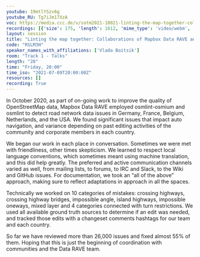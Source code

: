 ```yaml
---
youtube: 19mtlYSzv6g
youtube_RU: Tg7iJm17XzA
voc: https://media.ccc.de/v/sotm2021-10021-linting-the-map-together-collaborations-of-mapbox-data-rave-and-openstreetmap-communities
recordings: [{'size': 175, 'length': 1612, 'mime_type': 'video/webm', 'language': 'eng-rus', 'filename': 'sotm2021-10021-eng-rus-Linting_the_map_together_Collaborations_of_Mapbox_Data_RAVE_and_OpenStreetMap_Communities_webm-hd.webm', 'state': 'new', 'folder': 'webm-hd', 'high_quality': True, 'width': 1920, 'height': 1080, 'updated_at': '2021-09-18T15:18:38.798+02:00', 'recording_url': 'https://cdn.media.ccc.de/events/sotm/2021/webm-hd/sotm2021-10021-eng-rus-Linting_the_map_together_Collaborations_of_Mapbox_Data_RAVE_and_OpenStreetMap_Communities_webm-hd.webm', 'url': 'https://api.media.ccc.de/public/recordings/54891', 'event_url': 'https://api.media.ccc.de/public/events/0fb4b235-0563-5a3e-a1a0-b6b7a432eae2', 'conference_url': 'https://api.media.ccc.de/public/conferences/sotm2021'}, {'size': 95, 'length': 1612, 'mime_type': 'video/webm', 'language': 'eng-rus', 'filename': 'sotm2021-10021-eng-rus-Linting_the_map_together_Collaborations_of_Mapbox_Data_RAVE_and_OpenStreetMap_Communities_webm-sd.webm', 'state': 'new', 'folder': 'webm-sd', 'high_quality': False, 'width': 720, 'height': 576, 'updated_at': '2021-09-18T14:48:39.723+02:00', 'recording_url': 'https://cdn.media.ccc.de/events/sotm/2021/webm-sd/sotm2021-10021-eng-rus-Linting_the_map_together_Collaborations_of_Mapbox_Data_RAVE_and_OpenStreetMap_Communities_webm-sd.webm', 'url': 'https://api.media.ccc.de/public/recordings/54884', 'event_url': 'https://api.media.ccc.de/public/events/0fb4b235-0563-5a3e-a1a0-b6b7a432eae2', 'conference_url': 'https://api.media.ccc.de/public/conferences/sotm2021'}, {'size': 73, 'length': 1612, 'mime_type': 'video/mp4', 'language': 'eng-rus', 'filename': 'sotm2021-10021-eng-rus-Linting_the_map_together_Collaborations_of_Mapbox_Data_RAVE_and_OpenStreetMap_Communities_sd.mp4', 'state': 'new', 'folder': 'h264-sd', 'high_quality': False, 'width': 720, 'height': 576, 'updated_at': '2021-09-18T14:30:45.711+02:00', 'recording_url': 'https://cdn.media.ccc.de/events/sotm/2021/h264-sd/sotm2021-10021-eng-rus-Linting_the_map_together_Collaborations_of_Mapbox_Data_RAVE_and_OpenStreetMap_Communities_sd.mp4', 'url': 'https://api.media.ccc.de/public/recordings/54877', 'event_url': 'https://api.media.ccc.de/public/events/0fb4b235-0563-5a3e-a1a0-b6b7a432eae2', 'conference_url': 'https://api.media.ccc.de/public/conferences/sotm2021'}, {'size': 24, 'length': 1612, 'mime_type': 'audio/mpeg', 'language': 'eng', 'filename': 'sotm2021-10021-eng-Linting_the_map_together_Collaborations_of_Mapbox_Data_RAVE_and_OpenStreetMap_Communities_mp3.mp3', 'state': 'new', 'folder': 'mp3', 'high_quality': False, 'width': 0, 'height': 0, 'updated_at': '2021-09-18T14:27:04.036+02:00', 'recording_url': 'https://cdn.media.ccc.de/events/sotm/2021/mp3/sotm2021-10021-eng-Linting_the_map_together_Collaborations_of_Mapbox_Data_RAVE_and_OpenStreetMap_Communities_mp3.mp3', 'url': 'https://api.media.ccc.de/public/recordings/54875', 'event_url': 'https://api.media.ccc.de/public/events/0fb4b235-0563-5a3e-a1a0-b6b7a432eae2', 'conference_url': 'https://api.media.ccc.de/public/conferences/sotm2021'}, {'size': 148, 'length': 1612, 'mime_type': 'video/mp4', 'language': 'eng-rus', 'filename': 'sotm2021-10021-eng-rus-Linting_the_map_together_Collaborations_of_Mapbox_Data_RAVE_and_OpenStreetMap_Communities_hd.mp4', 'state': 'new', 'folder': 'h264-hd', 'high_quality': True, 'width': 1920, 'height': 1080, 'updated_at': '2021-09-18T14:23:21.128+02:00', 'recording_url': 'https://cdn.media.ccc.de/events/sotm/2021/h264-hd/sotm2021-10021-eng-rus-Linting_the_map_together_Collaborations_of_Mapbox_Data_RAVE_and_OpenStreetMap_Communities_hd.mp4', 'url': 'https://api.media.ccc.de/public/recordings/54871', 'event_url': 'https://api.media.ccc.de/public/events/0fb4b235-0563-5a3e-a1a0-b6b7a432eae2', 'conference_url': 'https://api.media.ccc.de/public/conferences/sotm2021'}, {'size': 123, 'length': 1612, 'mime_type': 'video/mp4', 'language': 'rus', 'filename': 'sotm2021-10021-rus-Linting_the_map_together_Collaborations_of_Mapbox_Data_RAVE_and_OpenStreetMap_Communities.mp4', 'state': 'new', 'folder': 'h264-hd', 'high_quality': True, 'width': 1920, 'height': 1080, 'updated_at': '2021-09-18T14:23:14.096+02:00', 'recording_url': 'https://cdn.media.ccc.de/events/sotm/2021/h264-hd/sotm2021-10021-rus-Linting_the_map_together_Collaborations_of_Mapbox_Data_RAVE_and_OpenStreetMap_Communities.mp4', 'url': 'https://api.media.ccc.de/public/recordings/54870', 'event_url': 'https://api.media.ccc.de/public/events/0fb4b235-0563-5a3e-a1a0-b6b7a432eae2', 'conference_url': 'https://api.media.ccc.de/public/conferences/sotm2021'}, {'size': 123, 'length': 1612, 'mime_type': 'video/mp4', 'language': 'eng', 'filename': 'sotm2021-10021-eng-Linting_the_map_together_Collaborations_of_Mapbox_Data_RAVE_and_OpenStreetMap_Communities.mp4', 'state': 'new', 'folder': 'h264-hd', 'high_quality': True, 'width': 1920, 'height': 1080, 'updated_at': '2021-09-18T14:23:07.614+02:00', 'recording_url': 'https://cdn.media.ccc.de/events/sotm/2021/h264-hd/sotm2021-10021-eng-Linting_the_map_together_Collaborations_of_Mapbox_Data_RAVE_and_OpenStreetMap_Communities.mp4', 'url': 'https://api.media.ccc.de/public/recordings/54869', 'event_url': 'https://api.media.ccc.de/public/events/0fb4b235-0563-5a3e-a1a0-b6b7a432eae2', 'conference_url': 'https://api.media.ccc.de/public/conferences/sotm2021'}]
layout: session
title: "Linting the map together: Collaborations of Mapbox Data RAVE and OpenStreetMap Communities"
code: "RSLM3H"
speaker_names_with_affiliations: ['Vlada Boitsik']
room: "Track 1 - Talks"
length: "20"
time: "Friday, 20:00"
time_iso: "2021-07-09T20:00:00Z"
resources: []
recording: True
---
```

In October 2020, as part of on-going work to improve the quality of OpenStreetMap data, Mapbox Data RAVE employed osmlint-osmium and osmlint to detect road network data issues in Germany, France, Belgium, Netherlands, and the USA. We found significant issues that impact auto navigation, and variance depending on past editing activities of the community and corporate members in each country.

We began our work in each place in conversation. Sometimes we were met with friendliness, other times skepticism. We learned to respect local language conventions, which sometimes meant using machine translation, and this did help greatly. The preferred and active communication channels varied as well, from mailing lists, to forums, to IRC and Slack, to the Wiki and GitHub issues. For documentation, we took an “all of the above” approach, making sure to reflect adaptations in approach in all the spaces.

Technically we worked on 10 categories of mistakes: crossing highways, crossing highway bridges, impossible angle, island highways, impossible oneways, mixed layer and 4 categories connected with turn restrictions. We used all available ground truth sources to determine if an edit was needed, and tracked those edits with a changeset comments hashtags for our team and each country. 

So far we have reviewed more than 26,000 issues and fixed almost 55% of them. Hoping that this is just the beginning of coordination with communities and the Data RAVE team.
